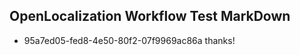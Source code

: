 ## OpenLocalization Workflow Test MarkDown

* 95a7ed05-fed8-4e50-80f2-07f9969ac86a 
thanks!



<!--HONumber=Jan16_HO2-->

